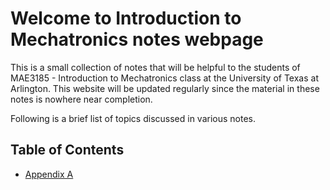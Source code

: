 # Welcome to Introduction to Mechatronics notes webpage

This is a small collection of notes that will be helpful to the students of MAE3185 - Introduction to Mechatronics class at the University of Texas at Arlington. This website will be updated regularly since the material in these notes is nowhere near completion.

Following is a brief list of topics discussed in various notes.

## Table of Contents
- [Appendix A](./appnA/softwareInstallation.md)
